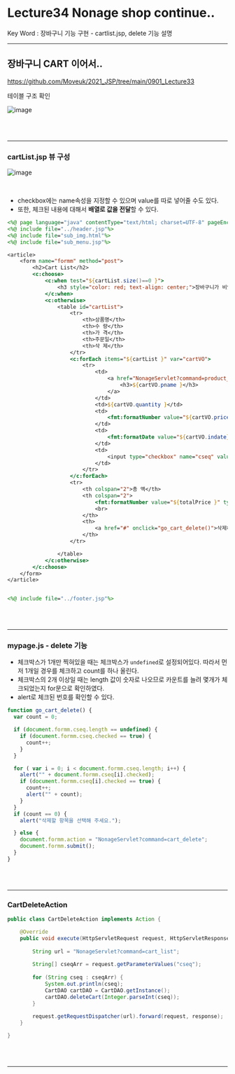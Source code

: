 # Lecture34 Nonage shop continue..

Key Word : 장바구니 기능 구현 - cartlist.jsp, delete 기능 설명   

<hr>

## 장바구니 CART 이어서..    
 
 https://github.com/Moveuk/2021_JSP/tree/main/0901_Lecture33
 
 테이블 구조 확인

![image](https://user-images.githubusercontent.com/84966961/131459115-fc861220-628c-49a9-af4e-95df25a28be7.png)



<br><br><hr>

### cartList.jsp 뷰 구성

![image](https://user-images.githubusercontent.com/84966961/131808414-3ce89b3b-14c1-4da6-ab77-d32b61195c30.png)

<br>

 - checkbox에는 name속성을 지정할 수 있으며 value를 따로 넣어줄 수도 있다.
 - 또한, 체크된 내용에 대해서 **배열로 값을 전달**할 수 있다.

```jsp
<%@ page language="java" contentType="text/html; charset=UTF-8" pageEncoding="UTF-8"%>
<%@ include file="../header.jsp"%>
<%@ include file="sub_img.html"%>
<%@ include file="sub_menu.jsp"%>

<article>
	<form name="formm" method="post">
		<h2>Cart List</h2>
		<c:choose>
			<c:when test="${cartList.size()==0 }">
				<h3 style="color: red; text-align: center;">장바구니가 비었습니다.</h3>
			</c:when>
			<c:otherwise>
				<table id="cartList">
					<tr>
						<th>상품명</th>
						<th>수 량</th>
						<th>가 격</th>
						<th>주문일</th>
						<th>삭 제</th>
					</tr>
					<c:forEach items="${cartList }" var="cartVO">
						<tr>
							<td>
								<a href="NonageServlet?command=product_detail&pseq=${cartVO.pseq}">
									<h3>${cartVO.pname }</h3>
								</a>
							</td>
							<td>${cartVO.quantity }</td>
							<td>
								<fmt:formatNumber value="${cartVO.price2 * cartVO.quantity }" type="currency"></fmt:formatNumber>
							</td>
							<td>
								<fmt:formatDate value="${cartVO.indate}" type="date" />
							</td>
							<td>
								<input type="checkbox" name="cseq" value="${cartVO.cseq }">
							</td>
						</tr>
					</c:forEach>
					<tr>
						<th colspan="2">총 액</th>
						<th colspan="2">
							<fmt:formatNumber value="${totalPrice }" type="currency"></fmt:formatNumber>
							<br>
						</th>
						<th>
							<a href="#" onclick="go_cart_delete()">삭제하기</a>
						</th>
					</tr>

				</table>
			</c:otherwise>
		</c:choose>
	</form>
</article>


<%@ include file="../footer.jsp"%>
```




<br><br><hr>

### mypage.js - delete 기능

 - 체크박스가 1개만 찍혀있을 때는 체크박스가 `undefined`로 설정되어있다. 따라서 먼저 1개일 경우를 체크하고 count를 하나 올린다.
 - 체크박스의 2개 이상일 때는 length 값이 숫자로 나오므로 카운트를 늘려 몇개가 체크되었는지 for문으로 확인하였다.
 - alert로 체크된 번호를 확인할 수 있다.

```js
function go_cart_delete() {
  var count = 0;

  if (document.formm.cseq.length == undefined) {
    if (document.formm.cseq.checked == true) {
      count++;
    }
  }

  for ( var i = 0; i < document.formm.cseq.length; i++) {
    alert("" + document.formm.cseq[i].checked);
    if (document.formm.cseq[i].checked == true) {
      count++;
      alert("" + count);
    }
  }
  if (count == 0) {
    alert("삭제할 항목을 선택해 주세요.");

  } else {
    document.formm.action = "NonageServlet?command=cart_delete";
    document.formm.submit();
  }
}
```



<br><br><hr>

### CartDeleteAction

```java
public class CartDeleteAction implements Action {

	@Override
	public void execute(HttpServletRequest request, HttpServletResponse response) throws ServletException, IOException {
		
		String url = "NonageServlet?command=cart_list";
		
		String[] cseqArr = request.getParameterValues("cseq");
		
		for (String cseq : cseqArr) {
			System.out.println(cseq);
			CartDAO cartDAO = CartDAO.getInstance();
			cartDAO.deleteCart(Integer.parseInt(cseq));
		}
		
		request.getRequestDispatcher(url).forward(request, response);
	}

}
```






<br><br><hr>


